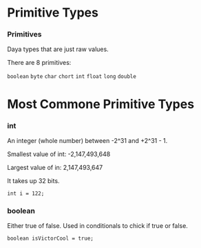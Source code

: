 # Primitive Types

### Primitives

Daya types that are just raw values.

There are  8 primitives:

`boolean`
`byte`
`char`
`chort`
`int`
`float`
`long`
`double`

# Most Commone Primitive Types

### int

An integer (whole number) between -2^31 and +2^31 - 1.

Smallest value of int: -2,147,493,648 

Largest value of in: 2,147,493,647

It takes up 32 bits.

`int i = 122;`

### boolean

Either true of false. Used in conditionals to chick if true or false.

`boolean isVictorCool = true;`


